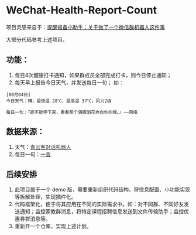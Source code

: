 # WeChat-Health-Report-Count

项目灵感来自于：[提醒报备小助手：关于做了一个微信群机器人这件事](http://jiangyida.top/2022/01/06/%E6%8F%90%E9%86%92%E6%8A%A5%E5%A4%87%E5%B0%8F%E5%8A%A9%E6%89%8B%EF%BC%9A%E5%85%B3%E4%BA%8E%E5%81%9A%E4%BA%86%E4%B8%80%E4%B8%AA%E5%BE%AE%E4%BF%A1%E7%BE%A4%E6%9C%BA%E5%99%A8%E4%BA%BA%E8%BF%99%E4%BB%B6%E4%BA%8B%20a1800cd3aefb4ca2870e1214e21d69e7-LABPC-JIANG2021/#)

大部分代码参考上述项目。

## 功能：
1. 每日4次健康打卡通知，如果群成员全部完成打卡，则今日停止通知；
2. 每天早上报告今日天气，并发送每日一句；
如：
```commandline
[08月04日] 
今日天气：晴，最低温 28℃，最高温 37℃，风力2级

每日一句：『能不能停下来，看看那个满眼泪花奔向你的我。』——网络
```

## 数据来源：
1. 天气：[青云客对话机器人](http://api.qingyunke.com/)
2. 每日一句：[一言](https://hitokoto.cn/)

## 后续安排
1. 此项目属于一个 demo 版，需要重新组织代码结构，将信息配置、小功能实现等拆解处理，实现插件化。
2. 代码框架化，便于将其应用在不同的实际需求中。如：对不同群、不同好友发送通知；监控家教群消息，将特定课程招聘信息发送到文件传输助手；监控优惠券群消息等。
3. 重新开一个仓库，实现上述计划。



